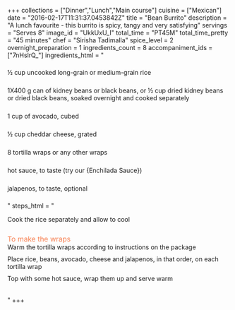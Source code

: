 +++
collections = ["Dinner","Lunch","Main course"]
cuisine = ["Mexican"]
date = "2016-02-17T11:31:37.0453842Z"
title = "Bean Burrito"
description = "A lunch favourite - this burrito is spicy, tangy and very satisfying"
servings = "Serves 8"
image_id = "UkkUxU_I"
total_time = "PT45M"
total_time_pretty = "45 minutes"
chef = "Sirisha Tadimalla"
spice_level = 2
overnight_preparation = 1
ingredients_count = 8
accompaniment_ids = ["7nHslrQ_"]
ingredients_html = "<ul style='padding-left: 0; list-style: none;'><li itemprop='recipeIngredient' style='margin: 8px 0px;padding: 8px 0px;'>½ cup uncooked long-grain or medium-grain rice</li><li itemprop='recipeIngredient' style='margin: 8px 0px;padding: 8px 0px;'>1X400 g can of kidney beans or black beans, or ½ cup dried kidney beans or dried black beans, soaked overnight and cooked separately</li><li itemprop='recipeIngredient' style='margin: 8px 0px;padding: 8px 0px;'>1 cup of avocado, cubed</li><li itemprop='recipeIngredient' style='margin: 8px 0px;padding: 8px 0px;'>½ cup cheddar cheese, grated</li><li itemprop='recipeIngredient' style='margin: 8px 0px;padding: 8px 0px;'>8 tortilla wraps or any other wraps</li><li itemprop='recipeIngredient' style='margin: 8px 0px;padding: 8px 0px;'>hot sauce, to taste (try our {Enchilada Sauce})</li><li itemprop='recipeIngredient' style='margin: 8px 0px;padding: 8px 0px;'>jalapenos, to taste, optional</li></ul>"
steps_html = "<ol style='list-style: none inside; padding-left: 0px;'><li style='padding-bottom: 10px;'><i class='step-track-icon fa fa-square-o'></i><span class='step-text' itemprop='recipeInstructions'>Cook the rice separately and allow to cool</span></li><li style='list-style: none; margin: 8px 0px;padding: 8px 0px;'><span style='font-size: medium; color: #f78153;'>To make the wraps</span><ol style='list-style: none inside; padding-left: 0px;'><li style='padding-bottom: 10px;'><i class='step-track-icon fa fa-square-o'></i><span class='step-text' itemprop='recipeInstructions'>Warm the tortilla wraps according to instructions on the package</span></li><li style='padding-bottom: 10px;'><i class='step-track-icon fa fa-square-o'></i><span class='step-text' itemprop='recipeInstructions'>Place rice, beans, avocado, cheese and jalapenos, in that order, on each tortilla wrap</span></li><li style='padding-bottom: 10px;'><i class='step-track-icon fa fa-square-o'></i><span class='step-text' itemprop='recipeInstructions'>Top with some hot sauce, wrap them up and serve warm</span></li></ol></li></ol>"
+++
